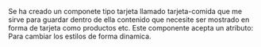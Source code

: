 Se ha creado un componete tipo tarjeta llamado tarjeta-comida que me sirve para guardar dentro de ella contenido que necesite ser mostrado en forma de tarjeta como productos etc.
Este componente acepta un atributo:
<tarjeta-comida tema="oscuro">
<tarjeta-comida tema="claro">
 Para cambiar los estilos de forma dinamica.